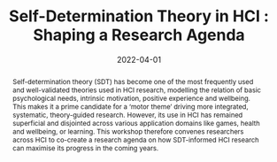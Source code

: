 ---
title: "Self-Determination Theory in HCI : Shaping a Research Agenda"
date: 2022-04-01
publishDate: 2022-04-30
authors: ["**Nick Ballou**", "Sebastian Deterding", "April Tyack", "Elisa Mekler", "Rafael A Calvo", "Dorian Peters", "Gabriela Villalobos Zúñiga", "Selen Türkay"]
publication_types: ["1"]
abstract: "Self-determination theory (SDT) has become one of the most frequently used and well-validated theories used in HCI research, modelling the relation of basic psychological needs, intrinsic motivation, positive experience and wellbeing. This makes it a prime candidate for a ‘motor theme’ driving more integrated, systematic, theory-guided research. However, its use in HCI has remained superficial and disjointed across various application domains like games, health and wellbeing, or learning. This workshop therefore convenes researchers across HCI to co-create a research agenda on how SDT-informed HCI research can maximise its progress in the coming years."
featured: false
publication: "*CHI '22*"
links:
  - icon_pack: fas
    icon: file
    name: Publisher Version
    url: 'https://doi.org/10.1145/3491101.3503702'
  - icon_pack: fas
    icon: scroll
    name: Preprint
    url: 'https://eprints.whiterose.ac.uk/181799/1/SDT_Workshop_CHI_2022_.pdf'

---